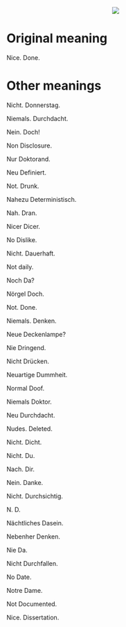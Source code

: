<p align="center">
  <img src = "logo.png"/>
</p>

# Original meaning

Nice. Done.

# Other meanings
Nicht. Donnerstag.

Niemals. Durchdacht.

Nein. Doch!

Non Disclosure.

Nur Doktorand.

Neu Definiert.

Not. Drunk.

Nahezu Deterministisch.

Nah. Dran.

Nicer Dicer.

No Dislike.

Nicht. Dauerhaft.

Not daily.

Noch Da?

Nörgel Doch.

Not. Done.

Niemals. Denken.

Neue Deckenlampe?

Nie Dringend.

Nicht Drücken.

Neuartige Dummheit.

Normal Doof.

Niemals Doktor.

Neu Durchdacht.

Nudes. Deleted.

Nicht. Dicht.

Nicht. Du.

Nach. Dir.

Nein. Danke.

Nicht. Durchsichtig.

N. D.

Nächtliches Dasein.

Nebenher Denken.

Nie Da.

Nicht Durchfallen.

No Date.

Notre Dame.

Not Documented.

Nice. Dissertation.
